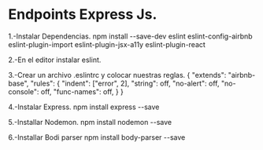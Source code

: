 # Endpoints Express Js.

1.-Instalar Dependencias.
npm install --save-dev eslint eslint-config-airbnb eslint-plugin-import eslint-plugin-jsx-a11y eslint-plugin-react

2.-En el editor instalar eslint.

3.-Crear un archivo .eslintrc y colocar nuestras reglas.
{
  "extends": "airbnb-base",
  "rules": {
    "indent": ["error", 2],
    "string": off,
    "no-alert": off,
    "no-console": off,
    "func-names": off,
    }
}

4.-Instalar Express.
npm install express --save

5.-Installar Nodemon.
npm install nodemon --save

6.-Installar Bodi parser
npm install body-parser --save
